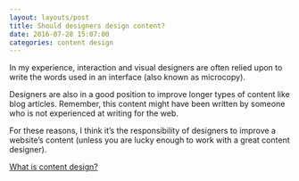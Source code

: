 ```yaml
---
layout: layouts/post   
title: Should designers design content?
date: 2016-07-28 15:07:00  
categories: content design
---
```


In my experience, interaction and visual designers are often relied upon to write the words used in an interface (also known as microcopy).

Designers are also in a good position to improve longer types of content like blog articles. Remember, this content might have been written by someone who is not experienced at writing for the web.

For these reasons, I think it’s the responsibility of designers to improve a website’s content (unless you are lucky enough to work with a great content designer).

[What is content design?](https://www.gov.uk/guidance/content-design/what-is-content-design)
